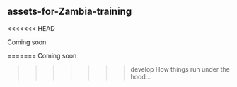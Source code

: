 ## assets-for-Zambia-training
<<<<<<< HEAD

Coming soon

=======
Coming soon
>>>>>>> develop
How things run under the hood...
